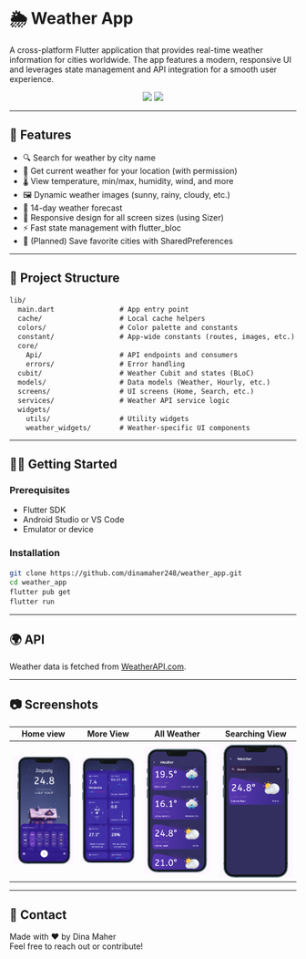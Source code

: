 # 🌦️ Weather App

A cross-platform Flutter application that provides real-time weather information for cities worldwide. The app features a modern, responsive UI and leverages state management and API integration for a smooth user experience.

<div align="center">
  <img src="https://img.shields.io/badge/Flutter-v3.0-blue.svg" />
  <img src="https://img.shields.io/badge/Platform-Android%20%7C%20iOS-green" />
</div>

---

## 🚀 Features

- 🔍 Search for weather by city name
- 📍 Get current weather for your location (with permission)
- 🌡️ View temperature, min/max, humidity, wind, and more
- 🖼️ Dynamic weather images (sunny, rainy, cloudy, etc.)
- 📅 14-day weather forecast
- 📱 Responsive design for all screen sizes (using Sizer)
- ⚡ Fast state management with flutter_bloc
- 💾 (Planned) Save favorite cities with SharedPreferences

---

## 📱 Project Structure

```
lib/
  main.dart                # App entry point
  cache/                   # Local cache helpers
  colors/                  # Color palette and constants
  constant/                # App-wide constants (routes, images, etc.)
  core/
    Api/                   # API endpoints and consumers
    errors/                # Error handling
  cubit/                   # Weather Cubit and states (BLoC)
  models/                  # Data models (Weather, Hourly, etc.)
  screens/                 # UI screens (Home, Search, etc.)
  services/                # Weather API service logic
  widgets/
    utils/                 # Utility widgets
    weather_widgets/       # Weather-specific UI components
```

---

## 🧑‍💻 Getting Started

### Prerequisites

- Flutter SDK
- Android Studio or VS Code
- Emulator or device

### Installation

```bash
git clone https://github.com/dinamaher248/weather_app.git
cd weather_app
flutter pub get
flutter run
```

---

## 🌍 API

Weather data is fetched from [WeatherAPI.com](https://www.weatherapi.com/docs/).

---

## 📷 Screenshots

| Home view | More View | All Weather | Searching View |
|-----------|-----------|-------------|----------------|
| ![Home](screenshot1.png) | ![More View](screenshot2.png) | ![All Weather](screenshot3.png) | ![Searching View](screenshot4.png) |

---

## 💬 Contact

Made with ❤️ by Dina Maher  
Feel free to reach out or contribute!



